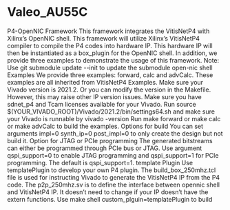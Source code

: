 # Valeo_AU55C 

P4-OpenNIC Framework 
This framework integrates the VitisNetP4 with Xilinx’s OpenNIC shell. This framework will utilize Xilinx’s VitisNetP4 compiler to compile the P4
codes into hardware IP. This hardware IP will then be instantiated as a box_plugin for the OpenNIC shell. 
In addition, we provide three examples to demonstrate the usage of this framework. 
Note: Use git submodule update --init to update the submodule open-nic shell 
Examples 
We provide three examples: forward, calc and advCalc. These examples are all inherited from VitisNetP4 Examples. 
Make sure your Vivado version is 2021.2. Or you can modify the version in the Makefile. However, this may raise other IP version issues. 
Make sure you have sdnet_p4 and Tcam licenses available for your Vivado. 
Run source $(YOUR_VIVADO_ROOT)/Vivado/2021.2/bin/settings64.sh and make sure your Vivado is runnable by vivado -version 
Run make forward or make calc or make advCalc to build the examples. 
Options for build 
You can set arguments impl=0 synth_ip=0 post_impl=0 to only create the design but not build it. 
Option for JTAG or PCIe programming 
The generated bitstreams can either be programmed through PCIe bus or JTAG. 
Use argument qspi_support=0 to enable JTAG programming and qspi_support=1 for PCIe programming. The default is qspi_support=1. 
template Plugin 
Use templatePlugin to develop your own P4 plugin. 
The build_box_250mhz.tcl file is used for instructing Vivado to generate the VitisNetP4 IP from the P4 code. 
The p2p_250mhz.sv is to define the interface between opennic shell and VitisNetP4 IP. It doesn’t need to change if your IP doesn’t have the
extern functions. 
Use make shell custom_plguin=templatePlugin to build
